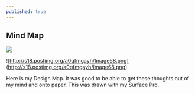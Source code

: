 ```yaml
---
published: true
---
```


## Mind Map


![](/)


![http://s18.postimg.org/a0qfmgayh/Image68.png]
(http://s18.postimg.org/a0qfmgayh/Image68.png)


Here is my Design Map. It was good to be able to get these thoughts out of my mind and onto paper. This was drawn with my Surface Pro.